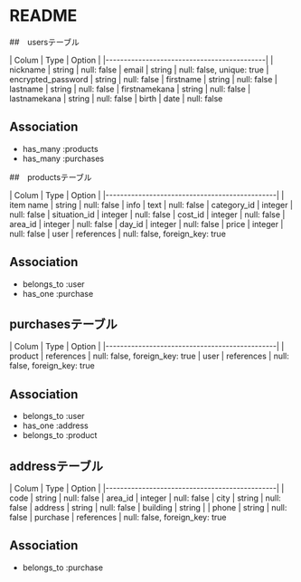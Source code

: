 # README

##　usersテーブル

| Colum         | Type     | Option          |
|--------------------------------------------|
| nickname      | string   | null: false
| email         | string   | null: false, unique: true
| encrypted_password     | string   | null: false
| firstname          | string   | null: false
| lastname      | string   | null: false
| firstnamekana | string    | null: false
| lastnamekana  | string   | null: false
| birth         | date   | null: false

## Association

- has_many :products
- has_many :purchases 


##　productsテーブル

| Colum            | Type     | Option          |
|-----------------------------------------------|
| item name        | string   | null: false
| info             | text     | null: false
| category_id         | integer   | null: false
| situation_id        | integer   | null: false
| cost_id             | integer   | null: false
| area_id             | integer   | null: false
| day_id             | integer   | null: false
| price            | integer  | null: false
| user             | references | null: false, foreign_key: true


## Association

- belongs_to :user
- has_one :purchase


## purchasesテーブル

| Colum            | Type     | Option          |
|-----------------------------------------------|
| product          | references | null: false, foreign_key: true
| user             | references | null: false, foreign_key: true

## Association

- belongs_to :user
- has_one :address
- belongs_to :product

## addressテーブル

| Colum            | Type     | Option          |
|-----------------------------------------------|
| code             | string   | null: false
| area_id          | integer   | null: false
| city             | string   | null: false
| address          | string   | null: false
| building         | string   |
| phone            | string   | null: false
| purchase         | references | null: false, foreign_key: true


## Association

- belongs_to :purchase
